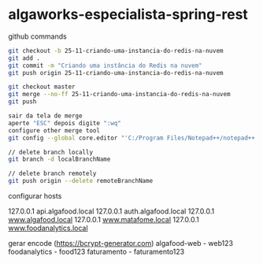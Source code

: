 # algaworks-especialista-spring-rest

github commands

```bash
git checkout -b 25-11-criando-uma-instancia-do-redis-na-nuvem
git add .
git commit -m "Criando uma instância do Redis na nuvem"
git push origin 25-11-criando-uma-instancia-do-redis-na-nuvem

git checkout master
git merge --no-ff 25-11-criando-uma-instancia-do-redis-na-nuvem
git push

sair da tela de merge
aperte "ESC" depois digite ":wq"
configure other merge tool
git config --global core.editor "'C:/Program Files/Notepad++/notepad++.exe' -multiInst -notabbar -nosession -noPlugin"

// delete branch locally
git branch -d localBranchName

// delete branch remotely
git push origin --delete remoteBranchName
```

configurar hosts

127.0.0.1       api.algafood.local
127.0.0.1       auth.algafood.local
127.0.0.1       www.algafood.local
127.0.0.1       www.matafome.local
127.0.0.1       www.foodanalytics.local

gerar encode (https://bcrypt-generator.com)
algafood-web - web123
foodanalytics - food123
faturamento - faturamento123